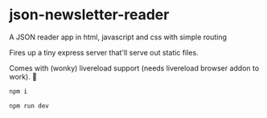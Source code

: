 # json-newsletter-reader
A JSON reader app in html, javascript and css with simple routing

Fires up a tiny express server that'll serve out static files.

Comes with (wonky) livereload support (needs livereload browser addon to work). 🤔

```bash
npm i
```

```bash
npm run dev
```
